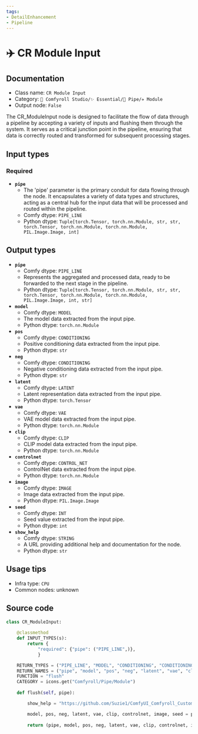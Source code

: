 ```yaml
---
tags:
- DetailEnhancement
- Pipeline
---
```


# ✈️ CR Module Input
## Documentation
- Class name: `CR Module Input`
- Category: `🧩 Comfyroll Studio/✨ Essential/🎷 Pipe/✈️ Module`
- Output node: `False`

The CR_ModuleInput node is designed to facilitate the flow of data through a pipeline by accepting a variety of inputs and flushing them through the system. It serves as a critical junction point in the pipeline, ensuring that data is correctly routed and transformed for subsequent processing stages.
## Input types
### Required
- **`pipe`**
    - The 'pipe' parameter is the primary conduit for data flowing through the node. It encapsulates a variety of data types and structures, acting as a central hub for the input data that will be processed and routed within the pipeline.
    - Comfy dtype: `PIPE_LINE`
    - Python dtype: `Tuple[torch.Tensor, torch.nn.Module, str, str, torch.Tensor, torch.nn.Module, torch.nn.Module, PIL.Image.Image, int]`
## Output types
- **`pipe`**
    - Comfy dtype: `PIPE_LINE`
    - Represents the aggregated and processed data, ready to be forwarded to the next stage in the pipeline.
    - Python dtype: `Tuple[torch.Tensor, torch.nn.Module, str, str, torch.Tensor, torch.nn.Module, torch.nn.Module, PIL.Image.Image, int, str]`
- **`model`**
    - Comfy dtype: `MODEL`
    - The model data extracted from the input pipe.
    - Python dtype: `torch.nn.Module`
- **`pos`**
    - Comfy dtype: `CONDITIONING`
    - Positive conditioning data extracted from the input pipe.
    - Python dtype: `str`
- **`neg`**
    - Comfy dtype: `CONDITIONING`
    - Negative conditioning data extracted from the input pipe.
    - Python dtype: `str`
- **`latent`**
    - Comfy dtype: `LATENT`
    - Latent representation data extracted from the input pipe.
    - Python dtype: `torch.Tensor`
- **`vae`**
    - Comfy dtype: `VAE`
    - VAE model data extracted from the input pipe.
    - Python dtype: `torch.nn.Module`
- **`clip`**
    - Comfy dtype: `CLIP`
    - CLIP model data extracted from the input pipe.
    - Python dtype: `torch.nn.Module`
- **`controlnet`**
    - Comfy dtype: `CONTROL_NET`
    - ControlNet data extracted from the input pipe.
    - Python dtype: `torch.nn.Module`
- **`image`**
    - Comfy dtype: `IMAGE`
    - Image data extracted from the input pipe.
    - Python dtype: `PIL.Image.Image`
- **`seed`**
    - Comfy dtype: `INT`
    - Seed value extracted from the input pipe.
    - Python dtype: `int`
- **`show_help`**
    - Comfy dtype: `STRING`
    - A URL providing additional help and documentation for the node.
    - Python dtype: `str`
## Usage tips
- Infra type: `CPU`
- Common nodes: unknown


## Source code
```python
class CR_ModuleInput:
    
    @classmethod
    def INPUT_TYPES(s):
        return {
            "required": {"pipe": ("PIPE_LINE",)},
            }

    RETURN_TYPES = ("PIPE_LINE", "MODEL", "CONDITIONING", "CONDITIONING", "LATENT", "VAE", "CLIP", "CONTROL_NET", "IMAGE", "INT", "STRING", )
    RETURN_NAMES = ("pipe", "model", "pos", "neg", "latent", "vae", "clip", "controlnet", "image", "seed", "show_help", )
    FUNCTION = "flush"
    CATEGORY = icons.get("Comfyroll/Pipe/Module")
    
    def flush(self, pipe):

        show_help = "https://github.com/Suzie1/ComfyUI_Comfyroll_CustomNodes/wiki/Pipe-Nodes#cr-module-input"

        model, pos, neg, latent, vae, clip, controlnet, image, seed = pipe
        
        return (pipe, model, pos, neg, latent, vae, clip, controlnet, image, seed, show_help, )

```

